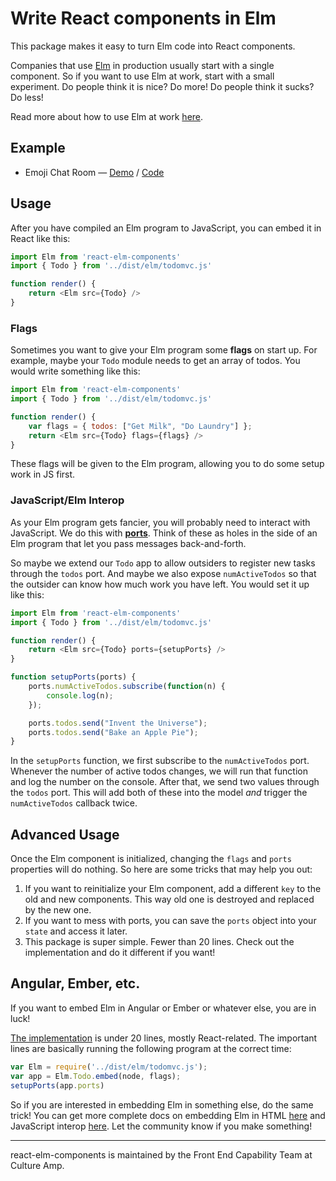 # Write React components in Elm

This package makes it easy to turn Elm code into React components.

Companies that use [Elm](http://elm-lang.org/) in production usually start with a single component. So if you want to use Elm at work, start with a small experiment. Do people think it is nice? Do more! Do people think it sucks? Do less!

Read more about how to use Elm at work [here](http://elm-lang.org/blog/how-to-use-elm-at-work).

## Example

  - Emoji Chat Room &mdash; [Demo](http://evancz.github.io/react-elm-components) / [Code](example)



## Usage

After you have compiled an Elm program to JavaScript, you can embed it in React like this:

```javascript
import Elm from 'react-elm-components'
import { Todo } from '../dist/elm/todomvc.js'

function render() {
	return <Elm src={Todo} />
}
```


### Flags

Sometimes you want to give your Elm program some **flags** on start up. For example, maybe your `Todo` module needs to get an array of todos. You would write something like this:

```javascript
import Elm from 'react-elm-components'
import { Todo } from '../dist/elm/todomvc.js'

function render() {
	var flags = { todos: ["Get Milk", "Do Laundry"] };
	return <Elm src={Todo} flags={flags} />
}
```

These flags will be given to the Elm program, allowing you to do some setup work in JS first.


### JavaScript/Elm Interop

As your Elm program gets fancier, you will probably need to interact with JavaScript. We do this with [**ports**](http://guide.elm-lang.org/interop/javascript.html). Think of these as holes in the side of an Elm program that let you pass messages back-and-forth.

So maybe we extend our `Todo` app to allow outsiders to register new tasks through the `todos` port. And maybe we also expose `numActiveTodos` so that the outsider can know how much work you have left. You would set it up like this:

```javascript
import Elm from 'react-elm-components'
import { Todo } from '../dist/elm/todomvc.js'

function render() {
	return <Elm src={Todo} ports={setupPorts} />
}

function setupPorts(ports) {
	ports.numActiveTodos.subscribe(function(n) {
		console.log(n);
	});

	ports.todos.send("Invent the Universe");
	ports.todos.send("Bake an Apple Pie");
}
```

In the `setupPorts` function, we first subscribe to the `numActiveTodos` port. Whenever the number of active todos changes, we will run that function and log the number on the console. After that, we send two values through the `todos` port. This will add both of these into the model *and* trigger the `numActiveTodos` callback twice.


## Advanced Usage

Once the Elm component is initialized, changing the `flags` and `ports` properties will do nothing. So here are some tricks that may help you out:

  1. If you want to reinitialize your Elm component, add a different `key` to the old and new components. This way old one is destroyed and replaced by the new one.
  2. If you want to mess with ports, you can save the `ports` object into your `state` and access it later.
  3. This package is super simple. Fewer than 20 lines. Check out the implementation and do it different if you want!


## Angular, Ember, etc.

If you want to embed Elm in Angular or Ember or whatever else, you are in luck!

[The implementation](index.js) is under 20 lines, mostly React-related. The important lines are basically running the following program at the correct time:

```javascript
var Elm = require('../dist/elm/todomvc.js');
var app = Elm.Todo.embed(node, flags);
setupPorts(app.ports)
```

So if you are interested in embedding Elm in something else, do the same trick! You can get more complete docs on embedding Elm in HTML [here](http://guide.elm-lang.org/interop/html.html) and JavaScript interop [here](http://guide.elm-lang.org/interop/javascript.html). Let the community know if you make something!


---

react-elm-components is maintained by the Front End Capability Team at Culture Amp.
